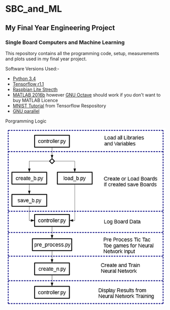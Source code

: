 # SBC_and_ML
## My Final Year Engineering Project 
### Single Board Computers and Machine Learning

This repository contains all the programming code, setup, measurements and plots used in my final year project.

Software Versions Used:- 
* [Python 3.4](https://python.org)
* [Tensorflow r1.1](https://github.com/samjabrahams/tensorflow-on-raspberry-pi)
* [Raspbian Lite Strecth](https://www.raspberrypi.org/downloads/raspbian/)
* [MATLAB 2016b](https://au.mathworks.com/) however [GNU Octave](https://www.gnu.org/software/octave/) should work if you don't want to buy MATLAB Licence
* [MNIST Tutorial](https://github.com/tensorflow/tensorflow/tree/master/tensorflow/examples/tutorials/mnist) from Tensorflow Respository
* [GNU parallel](https://www.gnu.org/software/parallel/)


Porgramming Logic

![Programming Code Logic](https://github.com/snowsquizy/SBC_and_ML/blob/master/Programming%20Code%20Logic.png)
